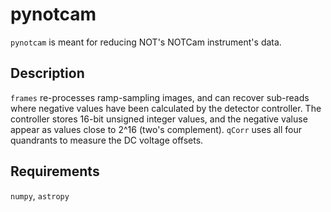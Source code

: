 # pynotcam
`pynotcam` is meant for reducing NOT's NOTCam instrument's data.

## Description  
`frames` re-processes ramp-sampling images, and can recover sub-reads where negative values have been calculated by the detector controller. The controller stores 16-bit unsigned integer values, and the negative valuse appear as values close to 2^16 (two's complement). `qCorr` uses all four quandrants to measure the DC voltage offsets. 

## Requirements
`numpy`, `astropy`
